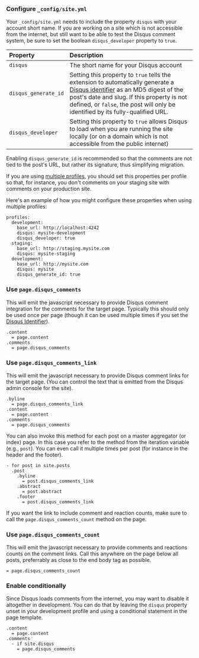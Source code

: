 
### Configure `_config/site.yml`

Your `_config/site.yml` needs to include the property `disqus`
with your account short name. If you are working on a site
which is not accessible from the internet, but still want to
be able to test the Disqus comment system, be sure to set
the boolean `disqus_developer` property to `true`.

Property | Description
:--------|:-----------|
`disqus` | The short name for your Disqus account
`disqus_generate_id` | Setting this property to `true` tells the extension to automatically generate a [Disqus identifier](http://docs.disqus.com/help/14/) as an MD5 digest of the post's date and slug. If this property is not defined, or `false`, the post will only be identified by its fully-qualified URL.
`disqus_developer` | Setting this property to `true` allows Disqus to load when you are running the site locally (or on a domain which is not accessible from the public internet)

Enabling `disqus_generate_id` is recommended so that the comments are not tied
to the post's URL, but rather its signature, thus simplifying migration.

If you are using [multiple profiles](/profiles), you should set
this properties per profile so that, for instance, you don't
comments on your staging site with comments on your production
site.

Here's an example of how you might configure these properties when
using multiple profiles:

    profiles:
      development:
        base_url: http://localhost:4242
        disqus: mysite-development
        disqus_developer: true
      staging:
        base_url: http://staging.mysite.com
        disqus: mysite-staging
      development:
        base_url: http://mysite.com
        disqus: mysite
        disqus_generate_id: true

### Use `page.disqus_comments`

This will emit the javascript necessary to provide Disqus comment
integration for the comments for the target page. Typically this
should only be used once per page (though it can be used multiple
times if you set the [Disqus Identifier](http://docs.disqus.com/help/14/)).

    .content
      = page.content
    .comments
      = page.disqus_comments 

### Use `page.disqus_comments_link`

This will emit the javascript necessary to provide Disqus comment
links for the target page. (You can control the text that is emitted
from the Disqus admin console for the site).

    .byline
      = page.disqus_comments_link
    .content
      = page.content
    .comments
      = page.disqus_comments 

You can also invoke this method for each post on a master aggregator
(or index) page. In this case you refer to the method from the
iteration variable (e.g., `post`). You can even call it multiple times
per post (for instance in the header and the footer).

    - for post in site.posts
      .post
        .byline
          = post.disqus_comments_link
        .abstract
          = post.abstract
        .footer
          = post.disqus_comments_link

If you want the link to include comment and reaction counts, make sure
to call the `page.disqus_comments_count` method on the page.

### Use `page.disqus_comments_count`

This will emit the javascript necessary to provide comments and
reactions counts on the comment links. Call this anywhere on the
page below all posts, preferrably as close to the end body tag
as possible.

    = page.disqus_comments_count

### Enable conditionally

Since Disqus loads comments from the internet, you may want to
disable it altogether in development. You can do that by leaving
the `disqus` property unset in your development profile and
using a conditional statement in the page template.

    .content
      = page.content
    .comments
      - if site.disqus
        = page.disqus_comments 

